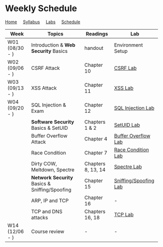 # Weekly Schedule

[Home](./index.md) &nbsp;&nbsp;&nbsp; [Syllabus](./syllabus.md)  &nbsp;&nbsp;&nbsp; [Labs](./labs.md) &nbsp;&nbsp;&nbsp; [Schedule](./schedule.md)

| Week         | Topics | Readings  |  Lab |  
| ---          | ---    | --- | --- |
|W01 (08/30 - ) | Introduction & **Web Security** Basics | handout | Environment Setup |
|W02 (09/06 - ) | CSRF Attack | Chapter 10 | [CSRF Lab](./labs.md) | 
|W03 (09/13 - ) | XSS Attack  | Chapter 11 | [XSS Lab](./labs.md) | 
|W04 (09/20 - ) | SQL Injection & Exam     | Chapter 12 | [SQL Injection Lab](./labs.md) | 
| | **Software Security** Basics & SetUID | Chapters 1 & 2 | [SetUID Lab](./labs.md) |
| | Buffer Overflow Attack | Chapter 4| [Buffer Overflow Lab](./labs.md) |
| | Race Condition | Chapter 7 | [Race Condition Lab](./labs.md) |
| | Dirty COW, Meltdown, Spectre | Chapters 8, 13, 14 | [Spectre Lab](./labs.md) | 
| | **Network Security** Basics & Sniffing/Spoofing | Chapter 15 | [Sniffing/Spoofing Lab](./labs.md) | 
| | ARP, IP and TCP | Chapter 16  | - |
| | TCP and DNS attacks | Chapters 16, 18 | [TCP Lab](./labs.md) | 
|W14 (12/06 - ) | Course review | - | - | 
